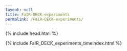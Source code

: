 ```yaml
---
layout: null
title: FaIR-DECK-experiments
permalink: /FaIR-DECK-experiments/
---
```


{% include head.html %}

<body style="padding-top: 0rem;">


{% include FaIR_DECK_experiments_timeindex.html %}


</body>

